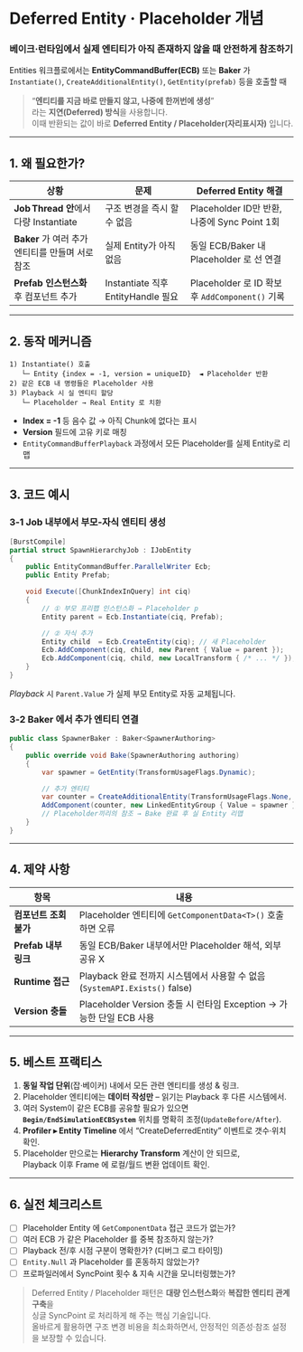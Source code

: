 # Deferred Entity · Placeholder 개념
### 베이크·런타임에서 **실제 엔티티가 아직 존재하지 않을 때** 안전하게 참조하기

Entities 워크플로에서는 **EntityCommandBuffer(ECB)** 또는 **Baker** 가  
`Instantiate()`, `CreateAdditionalEntity()`, `GetEntity(prefab)` 등을 호출할 때  
> “**엔티티를 지금 바로 만들지 않고, 나중에 한꺼번에 생성**”  
라는 **지연(Deferred) 방식**을 사용합니다.  
이때 반환되는 값이 바로 **Deferred Entity / Placeholder(자리표시자)** 입니다.

---

## 1. 왜 필요한가?

| 상황 | 문제 | Deferred Entity 해결 |
|------|------|---------------------|
| **Job Thread 안**에서 다량 Instantiate | 구조 변경을 즉시 할 수 없음 | Placeholder ID만 반환, 나중에 Sync Point 1회 |
| **Baker** 가 여러 추가 엔티티를 만들며 서로 참조 | 실제 Entity가 아직 없음 | 동일 ECB/Baker 내 Placeholder 로 선 연결 |
| **Prefab 인스턴스화** 후 컴포넌트 추가 | Instantiate 직후 EntityHandle 필요 | Placeholder 로 ID 확보 후 `AddComponent()` 기록 |

---

## 2. 동작 메커니즘

```text
1) Instantiate() 호출
   └─ Entity {index = -1, version = uniqueID}  ◄ Placeholder 반환
2) 같은 ECB 내 명령들은 Placeholder 사용
3) Playback 시 실 엔티티 할당
   └─ Placeholder → Real Entity 로 치환
```

* **Index = -1** 등 음수 값 → 아직 Chunk에 없다는 표시  
* **Version** 필드에 고유 키로 매칭  
* `EntityCommandBufferPlayback` 과정에서 모든 Placeholder를 실제 Entity로 리맵

---

## 3. 코드 예시

### 3‑1 Job 내부에서 부모‑자식 엔티티 생성
```csharp
[BurstCompile]
partial struct SpawnHierarchyJob : IJobEntity
{
    public EntityCommandBuffer.ParallelWriter Ecb;
    public Entity Prefab;

    void Execute([ChunkIndexInQuery] int ciq)
    {
        // ① 부모 프리팹 인스턴스화 → Placeholder p
        Entity parent = Ecb.Instantiate(ciq, Prefab);

        // ② 자식 추가
        Entity child  = Ecb.CreateEntity(ciq); // 새 Placeholder
        Ecb.AddComponent(ciq, child, new Parent { Value = parent });
        Ecb.AddComponent(ciq, child, new LocalTransform { /* ... */ });
    }
}
```
*Playback* 시 `Parent.Value` 가 실제 부모 Entity로 자동 교체됩니다.

### 3‑2 Baker 에서 추가 엔티티 연결
```csharp
public class SpawnerBaker : Baker<SpawnerAuthoring>
{
    public override void Bake(SpawnerAuthoring authoring)
    {
        var spawner = GetEntity(TransformUsageFlags.Dynamic);

        // 추가 엔티티
        var counter = CreateAdditionalEntity(TransformUsageFlags.None, "Counter");
        AddComponent(counter, new LinkedEntityGroup { Value = spawner });
        // Placeholder끼리의 참조 → Bake 완료 후 실 Entity 리맵
    }
}
```

---

## 4. 제약 사항

| 항목 | 내용 |
|------|------|
| **컴포넌트 조회 불가** | Placeholder 엔티티에 `GetComponentData<T>()` 호출하면 오류 |
| **Prefab 내부 링크** | 동일 ECB/Baker 내부에서만 Placeholder 해석, 외부 공유 X |
| **Runtime 접근** | Playback 완료 전까지 시스템에서 사용할 수 없음 (`SystemAPI.Exists()` false) |
| **Version 충돌** | Placeholder Version 충돌 시 런타임 Exception → 가능한 단일 ECB 사용 |

---

## 5. 베스트 프랙티스

1. **동일 작업 단위**(잡·베이커) 내에서 모든 관련 엔티티를 생성 & 링크.  
2. Placeholder 엔티티에는 **데이터 작성만** – 읽기는 Playback 후 다른 시스템에서.  
3. 여러 System이 같은 ECB를 공유할 필요가 있으면  
   **`Begin/EndSimulationECBSystem`** 위치를 명확히 조정(`UpdateBefore/After`).  
4. **Profiler ▸ Entity Timeline** 에서 “CreateDeferredEntity” 이벤트로 갯수·위치 확인.  
5. Placeholder 만으로는 **Hierarchy Transform** 계산이 안 되므로,  
   Playback 이후 Frame 에 로컬/월드 변환 업데이트 확인.

---

## 6. 실전 체크리스트

- [ ] Placeholder Entity 에 `GetComponentData` 접근 코드가 없는가?  
- [ ] 여러 ECB 가 같은 Placeholder 를 중복 참조하지 않는가?  
- [ ] Playback 전/후 시점 구분이 명확한가? (디버그 로그 타이밍)  
- [ ] `Entity.Null` 과 Placeholder 를 혼동하지 않았는가?  
- [ ] 프로파일러에서 SyncPoint 횟수 & 지속 시간을 모니터링했는가?  

> Deferred Entity / Placeholder 패턴은 **대량 인스턴스화**와 **복잡한 엔티티 관계 구축**을  
> 싱글 SyncPoint 로 처리하게 해 주는 핵심 기술입니다.  
> 올바르게 활용하면 구조 변경 비용을 최소화하면서, 안정적인 의존성·참조 설정을 보장할 수 있습니다.
